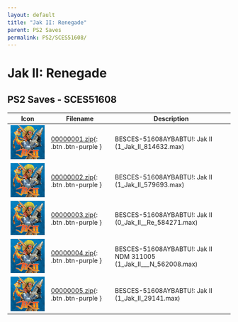 ```yaml
---
layout: default
title: "Jak II: Renegade"
parent: PS2 Saves
permalink: PS2/SCES51608/
---
```

# Jak II: Renegade

## PS2 Saves - SCES51608

| Icon | Filename | Description |
|------|----------|-------------|
| ![Jak II: Renegade](icon0.png) | [00000001.zip](00000001.zip){: .btn .btn-purple } | BESCES-51608AYBABTU!: Jak II (1_Jak_II_814632.max) |
| ![Jak II: Renegade](icon0.png) | [00000002.zip](00000002.zip){: .btn .btn-purple } | BESCES-51608AYBABTU!: Jak II (1_Jak_II_579693.max) |
| ![Jak II: Renegade](icon0.png) | [00000003.zip](00000003.zip){: .btn .btn-purple } | BESCES-51608AYBABTU!: Jak II (0_Jak_II__Re_584271.max) |
| ![Jak II: Renegade](icon0.png) | [00000004.zip](00000004.zip){: .btn .btn-purple } | BESCES-51608AYBABTU!: Jak II   NDM 311005 (1_Jak_II___N_562008.max) |
| ![Jak II: Renegade](icon0.png) | [00000005.zip](00000005.zip){: .btn .btn-purple } | BESCES-51608AYBABTU!: Jak II (1_Jak_II_29141.max) |
